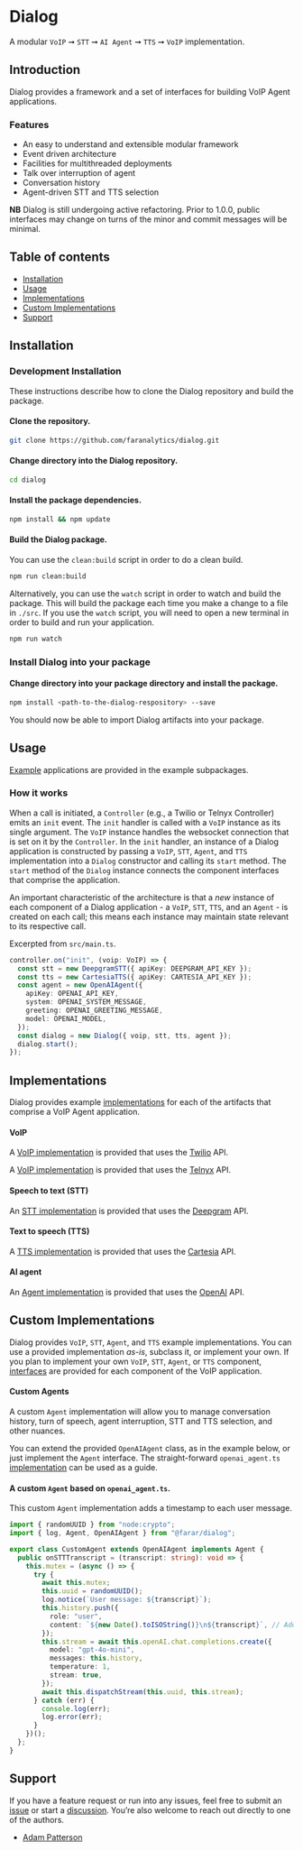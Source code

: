 # Dialog

A modular `VoIP` ➞ `STT` ➞ `AI Agent` ➞ `TTS` ➞ `VoIP` implementation.

## Introduction

Dialog provides a framework and a set of interfaces for building VoIP Agent applications.

### Features

- An easy to understand and extensible modular framework
- Event driven architecture
- Facilities for multithreaded deployments
- Talk over interruption of agent
- Conversation history
- Agent-driven STT and TTS selection

**NB** Dialog is still undergoing active refactoring. Prior to 1.0.0, public interfaces may change on turns of the minor and commit messages will be minimal.

## Table of contents

- [Installation](#installation)
- [Usage](#usage)
- [Implementations](#implementations)
- [Custom Implementations](#custom-implementations)
- [Support](#support)

## Installation

### Development Installation

These instructions describe how to clone the Dialog repository and build the package.

#### Clone the repository.

```bash
git clone https://github.com/faranalytics/dialog.git
```

#### Change directory into the Dialog repository.

```bash
cd dialog
```

#### Install the package dependencies.

```bash
npm install && npm update
```

#### Build the Dialog package.

You can use the `clean:build` script in order to do a clean build.

```bash
npm run clean:build
```

Alternatively, you can use the `watch` script in order to watch and build the package. This will build the package each time you make a change to a file in `./src`. If you use the `watch` script, you will need to open a new terminal in order to build and run your application.

```bash
npm run watch
```

### Install Dialog into your package

#### Change directory into your package directory and install the package.

```bash
npm install <path-to-the-dialog-respository> --save
```

You should now be able to import Dialog artifacts into your package.

## Usage

[Example](https://github.com/faranalytics/dialog/tree/main/examples) applications are provided in the example subpackages.

### How it works

When a call is initiated, a `Controller` (e.g., a Twilio or Telnyx Controller) emits an `init` event. The `init` handler is called with a `VoIP` instance as its single argument. The `VoIP` instance handles the websocket connection that is set on it by the `Controller`. In the `init` handler, an instance of a Dialog application is constructed by passing a `VoIP`, `STT`, `Agent`, and `TTS` implementation into a `Dialog` constructor and calling its `start` method. The `start` method of the `Dialog` instance connects the component interfaces that comprise the application.

An important characteristic of the architecture is that a _new_ instance of each component of a Dialog application - a `VoIP`, `STT`, `TTS`, and an `Agent` - is created on each call; this means each instance may maintain state relevant to its respective call.

Excerpted from `src/main.ts`.

```ts
controller.on("init", (voip: VoIP) => {
  const stt = new DeepgramSTT({ apiKey: DEEPGRAM_API_KEY });
  const tts = new CartesiaTTS({ apiKey: CARTESIA_API_KEY });
  const agent = new OpenAIAgent({
    apiKey: OPENAI_API_KEY,
    system: OPENAI_SYSTEM_MESSAGE,
    greeting: OPENAI_GREETING_MESSAGE,
    model: OPENAI_MODEL,
  });
  const dialog = new Dialog({ voip, stt, tts, agent });
  dialog.start();
});
```

## Implementations

Dialog provides example [implementations](https://github.com/faranalytics/dialog/tree/main/src/implementations) for each of the artifacts that comprise a VoIP Agent application.

#### VoIP

A [VoIP implementation](https://github.com/faranalytics/dialog/tree/main/src/implementations/voip/twilio) is provided that uses the [Twilio](https://twilio.com/) API.

A [VoIP implementation](https://github.com/faranalytics/dialog/tree/main/src/implementations/voip/telnyx) is provided that uses the [Telnyx](https://telnyx.com/) API.

#### Speech to text (STT)

An [STT implementation](https://github.com/faranalytics/dialog/blob/main/src/implementations/stt/deepgram/deepgram_stt.ts) is provided that uses the [Deepgram](https://deepgram.com/) API.

#### Text to speech (TTS)

A [TTS implementation](https://github.com/faranalytics/dialog/blob/main/src/implementations/tts/cartesia/cartesia_tts.ts) is provided that uses the [Cartesia](https://cartesia.ai/) API.

#### AI agent

An [Agent implementation](https://github.com/faranalytics/dialog/blob/main/src/implementations/agent/openai/openai_agent.ts) is provided that uses the [OpenAI](https://platform.openai.com/docs/overview) API.

## Custom Implementations

Dialog provides `VoIP`, `STT`, `Agent`, and `TTS` example implementations. You can use a provided implementation _as-is_, subclass it, or implement your own. If you plan to implement your own `VoIP`, `STT`, `Agent`, or `TTS` component, [interfaces](https://github.com/faranalytics/dialog/tree/main/src/interfaces) are provided for each component of the VoIP application.

#### Custom Agents

A custom `Agent` implementation will allow you to manage conversation history, turn of speech, agent interruption, STT and TTS selection, and other nuances.

You can extend the provided `OpenAIAgent` class, as in the example below, or just implement the `Agent` interface. The straight-forward `openai_agent.ts` [implementation](https://github.com/faranalytics/dialog/blob/main/src/implementations/agent/openai/openai_agent.ts) can be used as a guide.

#### A custom `Agent` based on `openai_agent.ts`.

This custom `Agent` implementation adds a timestamp to each user message.

```ts
import { randomUUID } from "node:crypto";
import { log, Agent, OpenAIAgent } from "@farar/dialog";

export class CustomAgent extends OpenAIAgent implements Agent {
  public onSTTTranscript = (transcript: string): void => {
    this.mutex = (async () => {
      try {
        await this.mutex;
        this.uuid = randomUUID();
        log.notice(`User message: ${transcript}`);
        this.history.push({
          role: "user",
          content: `${new Date().toISOString()}\n${transcript}`, // Add an ISO timestamp.
        });
        this.stream = await this.openAI.chat.completions.create({
          model: "gpt-4o-mini",
          messages: this.history,
          temperature: 1,
          stream: true,
        });
        await this.dispatchStream(this.uuid, this.stream);
      } catch (err) {
        console.log(err);
        log.error(err);
      }
    })();
  };
}
```

## Support

If you have a feature request or run into any issues, feel free to submit an [issue](https://github.com/faranalytics/dialog/issues) or start a [discussion](https://github.com/faranalytics/dialog/discussions). You’re also welcome to reach out directly to one of the authors.

- [Adam Patterson](https://github.com/adamjpatterson)
